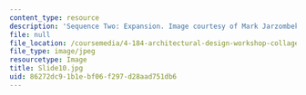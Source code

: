 ```yaml
---
content_type: resource
description: 'Sequence Two: Expansion. Image courtesy of Mark Jarzombek.'
file: null
file_location: /coursemedia/4-184-architectural-design-workshop-collage-method-and-form-spring-2004/86272dc91b1ebf06f297d28aad751db6_Slide10.jpg
file_type: image/jpeg
resourcetype: Image
title: Slide10.jpg
uid: 86272dc9-1b1e-bf06-f297-d28aad751db6
---
```

